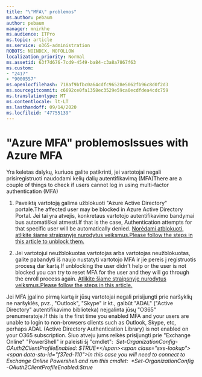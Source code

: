 ```yaml
---
title: "\"MFA\" problemos"
ms.author: pebaum
author: pebaum
manager: mnirkhe
ms.audience: ITPro
ms.topic: article
ms.service: o365-administration
ROBOTS: NOINDEX, NOFOLLOW
localization_priority: Normal
ms.assetid: 63f7d676-7cd9-4549-ba84-c3a8a7867f63
ms.custom:
- "2417"
- "9000557"
ms.openlocfilehash: 718af9bfbc0a64cdfc96528e5062fb96c8d0f2d3
ms.sourcegitcommit: c6692ce0fa1358ec3529e59ca0ecdfdea4cdc759
ms.translationtype: MT
ms.contentlocale: lt-LT
ms.lasthandoff: 09/14/2020
ms.locfileid: "47755139"
---
```

# <a name="issues-with-azure-mfa"></a><span data-ttu-id="f37ed-102">"Azure MFA" problemos</span><span class="sxs-lookup"><span data-stu-id="f37ed-102">Issues with Azure MFA</span></span>
<span data-ttu-id="f37ed-103">Yra keletas dalykų, kuriuos galite patikrinti, jei vartotojai negali prisiregistruoti naudodami kelių dalių autentifikavimą (MFA)</span><span class="sxs-lookup"><span data-stu-id="f37ed-103">There are a couple of things to check if users cannot log in using multi-factor authentication (MFA)</span></span>

1. <span data-ttu-id="f37ed-104">Paveiktą vartotoją galima užblokuoti "Azure Active Directory" portale.</span><span class="sxs-lookup"><span data-stu-id="f37ed-104">The affected user may be blocked in Azure Active Directory Portal.</span></span> <span data-ttu-id="f37ed-105">Jei tai yra atvejis, konkretaus vartotojo autentifikavimo bandymai bus automatiškai atmesti.</span><span class="sxs-lookup"><span data-stu-id="f37ed-105">If that is the case, Authentication attempts for that specific user will be automatically denied.</span></span> [<span data-ttu-id="f37ed-106">Norėdami atblokuoti, atlikite šiame straipsnyje nurodytus veiksmus.</span><span class="sxs-lookup"><span data-stu-id="f37ed-106">Please follow the steps in this article to unblock them.</span></span>](https://docs.microsoft.com/azure/active-directory/authentication/howto-mfa-mfasettings#block-and-unblock-users)

2. <span data-ttu-id="f37ed-107">Jei vartotojui neužblokuotas vartotojas arba vartotojas neužblokuotas, galite pabandyti iš naujo nustatyti vartotojo MFA ir jie pereis į registruotis procesą dar kartą.</span><span class="sxs-lookup"><span data-stu-id="f37ed-107">If unblocking the user didn't help or the user is not blocked you can try to reset MFA for the user and they will go through the enroll process again.</span></span> [<span data-ttu-id="f37ed-108">Atlikite šiame straipsnyje nurodytus veiksmus.</span><span class="sxs-lookup"><span data-stu-id="f37ed-108">Please follow the steps in this article.</span></span>](https://docs.microsoft.com/azure/active-directory/authentication/howto-mfa-userdevicesettings#require-users-to-provide-contact-methods-again)

<span data-ttu-id="f37ed-109">Jei MFA įgalino pirmą kartą ir jūsų vartotojai negali prisijungti prie naršyklių ne naršyklės, pvz., "Outlook", "Skype" ir kt., galbūt "ADAL" ("Active Directory" autentifikavimo biblioteka) neįgalinta jūsų "O365" prenumeratoje.</span><span class="sxs-lookup"><span data-stu-id="f37ed-109">If this is the first time you enabled MFA and your users are unable to login to non-browsers clients such as Outlook, Skype, etc, perhaps ADAL (Active Directory Authentication Library) is not enabled on your O365 subscription.</span></span> <span data-ttu-id="f37ed-110">Šiuo atveju jums reikės prisijungti prie "Exchange Online" "PowerShell" ir paleisti šį "cmdlet":  *Set-OrganizationConfig-OAuth2ClientProfileEnabled: $TRUE*</span><span class="sxs-lookup"><span data-stu-id="f37ed-110">In this case you will need to connect to Exchange Online Powershell and run this cmdlet:  *Set-OrganizationConfig -OAuth2ClientProfileEnabled:$true*</span></span>